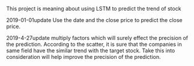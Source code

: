 This project is meaning about using LSTM to predict the trend of stock

2019-01-01update Use the date and the close price to predict the close price.

2019-4-27update multiply factors which will surely effect the precision of the prediction.
According to the scatter, it is sure that the companies in same field have the similar trend with the target stock.
Take this into consideration will help improve the precision of the prediction.
